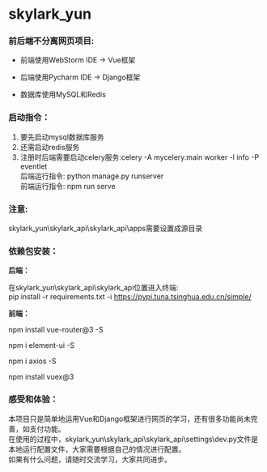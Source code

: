 # skylark_yun
### 前后端不分离网页项目:

* 前端使用WebStorm IDE -> Vue框架

* 后端使用Pycharm IDE -> Django框架

* 数据库使用MySQL和Redis


### 启动指令：

1. 要先启动mysql数据库服务  
2. 还需启动redis服务  
3. 注册时后端需要启动celery服务:celery -A mycelery.main worker -l info -P eventlet  
   后端运行指令: python manage.py runserver  
   前端运行指令: npm run serve  

### 注意:
  skylark_yun\skylark_api\skylark_api\apps需要设置成源目录

### 依赖包安装：  

**后端：**

在skylark_yun\skylark_api\skylark_api位置进入终端:  
pip install -r requirements.txt -i https://pypi.tuna.tsinghua.edu.cn/simple/ 

**前端：**

npm install vue-router@3 -S

npm i element-ui -S

npm i axios -S

npm install vuex@3

### 感受和体验：  
本项目只是简单地运用Vue和Django框架进行网页的学习，还有很多功能尚未完善，如支付功能。  
在使用的过程中，skylark_yun\skylark_api\skylark_api\settings\dev.py文件是本地运行配置文件，大家需要根据自己的情况进行配置。  
如果有什么问题，请随时交流学习，大家共同进步。  
